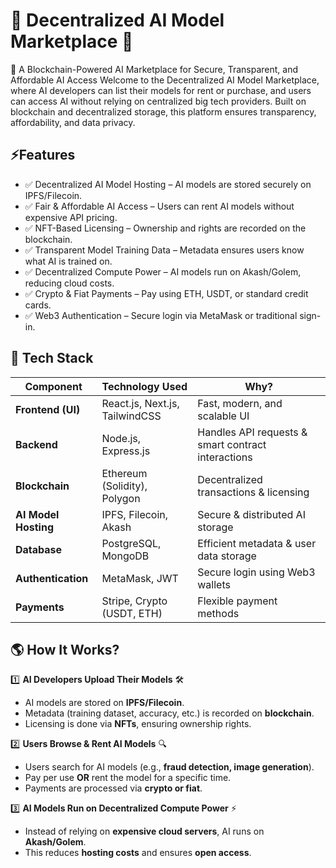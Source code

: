 # 🧠 Decentralized AI Model Marketplace 🚀
🔗 A Blockchain-Powered AI Marketplace for Secure, Transparent, and Affordable AI Access
Welcome to the Decentralized AI Model Marketplace, where AI developers can list their models for rent or purchase, and users can access AI without relying on centralized big tech providers. Built on blockchain and decentralized storage, this platform ensures transparency, affordability, and data privacy.

## ⚡Features
-  ✅ Decentralized AI Model Hosting – AI models are stored securely on IPFS/Filecoin.
-  ✅ Fair & Affordable AI Access – Users can rent AI models without expensive API pricing.
-  ✅ NFT-Based Licensing – Ownership and rights are recorded on the blockchain.
-  ✅ Transparent Model Training Data – Metadata ensures users know what AI is trained on.
-  ✅ Decentralized Compute Power – AI models run on Akash/Golem, reducing cloud costs.
-  ✅ Crypto & Fiat Payments – Pay using ETH, USDT, or standard credit cards.
-  ✅ Web3 Authentication – Secure login via MetaMask or traditional sign-in.


## 📌 Tech Stack

| Component          | Technology Used                | Why?                                      |
|--------------------|--------------------------------|-------------------------------------------|
| **Frontend (UI)**  | React.js, Next.js, TailwindCSS | Fast, modern, and scalable UI            |
| **Backend**        | Node.js, Express.js            | Handles API requests & smart contract interactions |
| **Blockchain**     | Ethereum (Solidity), Polygon   | Decentralized transactions & licensing   |
| **AI Model Hosting** | IPFS, Filecoin, Akash       | Secure & distributed AI storage          |
| **Database**       | PostgreSQL, MongoDB           | Efficient metadata & user data storage   |
| **Authentication** | MetaMask, JWT                 | Secure login using Web3 wallets          |
| **Payments**       | Stripe, Crypto (USDT, ETH)    | Flexible payment methods     

## 🌎 How It Works?

1️⃣ **AI Developers Upload Their Models** 🛠️  
   - AI models are stored on **IPFS/Filecoin**.  
   - Metadata (training dataset, accuracy, etc.) is recorded on **blockchain**.  
   - Licensing is done via **NFTs**, ensuring ownership rights.  

2️⃣ **Users Browse & Rent AI Models** 🔍  
   - Users search for AI models (e.g., **fraud detection, image generation**).  
   - Pay per use **OR** rent the model for a specific time.  
   - Payments are processed via **crypto or fiat**.  

3️⃣ **AI Models Run on Decentralized Compute Power** ⚡  
   - Instead of relying on **expensive cloud servers**, AI runs on **Akash/Golem**.  
   - This reduces **hosting costs** and ensures **open access**.  

